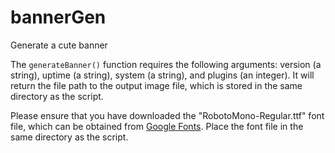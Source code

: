 # bannerGen
Generate a cute banner

The ```generateBanner()``` function requires the following arguments: version (a string), uptime (a string), system (a string), and plugins (an integer). It will return the file path to the output image file, which is stored in the same directory as the script.

Please ensure that you have downloaded the "RobotoMono-Regular.ttf" font file, which can be obtained from [Google Fonts](https://fonts.google.com/specimen/Roboto+Mono). Place the font file in the same directory as the script.
